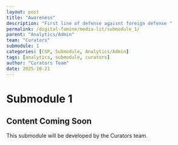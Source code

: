 ```yaml
---
layout: post
title: "Awareness"
description: "First line of defense agaisnt foreign defense "
permalink: /digital-famine/media-lit/submodule_1/
parent: "Analytics/Admin"
team: "Curators"
submodule: 1
categories: [CSP, Submodule, Analytics/Admin]
tags: [analytics, submodule, curators]
author: "Curators Team"
date: 2025-10-21
---
```


# Submodule 1

## Content Coming Soon
This submodule will be developed by the Curators team.
